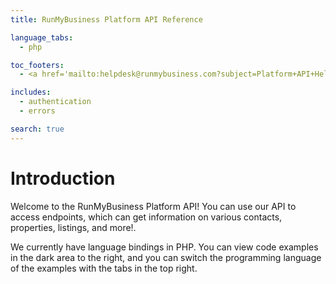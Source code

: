 ```yaml
---
title: RunMyBusiness Platform API Reference

language_tabs:
  - php

toc_footers:
  - <a href='mailto:helpdesk@runmybusiness.com?subject=Platform+API+Help'>Email Support</a>

includes:
  - authentication
  - errors

search: true
---
```


# Introduction

Welcome to the RunMyBusiness Platform API! You can use our API to access endpoints, which can get information on various contacts, properties, listings, and more!.

We currently have language bindings in PHP. You can view code examples in the dark area to the right, and you can switch the programming language of the examples with the tabs in the top right.
